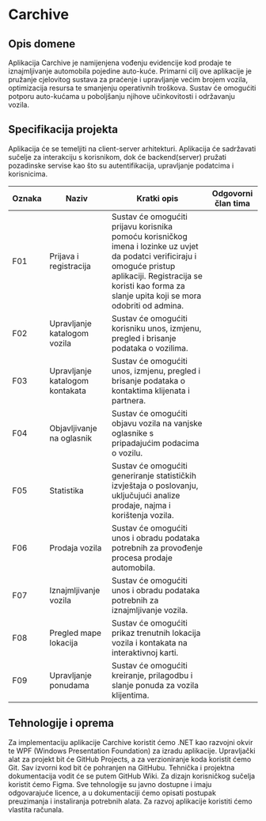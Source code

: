# Carchive

## Opis domene
Aplikacija Carchive je namijenjena vođenju evidencije kod prodaje te iznajmljivanje automobila pojedine auto-kuće. Primarni cilj ove aplikacije je pružanje cjelovitog sustava za praćenje i upravljanje većim brojem vozila, optimizacija resursa te smanjenju operativnih troškova. Sustav će omogućiti potporu auto-kućama u poboljšanju njihove učinkovitosti i održavanju vozila.

## Specifikacija projekta
Aplikacija će se temeljiti na client-server arhitekturi. Aplikacija će sadržavati sučelje za interakciju s korisnikom, dok će backend(server) pružati pozadinske servise kao što su autentifikacija, upravljanje podatcima i korisnicima.

Oznaka | Naziv | Kratki opis | Odgovorni član tima
------ | ----- | ----------- | -------------------
F01 | Prijava i registracija | Sustav će omogućiti prijavu korisnika pomoću korisničkog imena i lozinke uz uvjet da podatci verificiraju i omoguće pristup aplikaciji. Registracija se koristi kao forma za slanje upita koji se mora odobriti od admina. |
F02 | Upravljanje katalogom vozila | Sustav će omogućiti korisniku unos, izmjenu, pregled i brisanje podataka o vozilima. |
F03 | Upravljanje katalogom kontakata | Sustav će omogućiti unos, izmjenu, pregled i brisanje podataka o kontaktima klijenata i partnera. |
F04 | Objavljivanje na oglasnik |Sustav će omogućiti objavu vozila na vanjske oglasnike s pripadajućim podacima o vozilu. |
F05 | Statistika | Sustav će omogućiti generiranje statističkih izvještaja o poslovanju, uključujući analize prodaje, najma i korištenja vozila. | 
F06 | Prodaja vozila | Sustav će omogućiti unos i obradu podataka potrebnih za provođenje procesa prodaje automobila. | 
F07 | Iznajmljivanje vozila | Sustav će omogućiti unos i obradu podataka potrebnih za iznajmljivanje vozila. | 
F08 | Pregled mape lokacija | Sustav će omogućiti prikaz trenutnih lokacija vozila i kontakata na interaktivnoj karti. | 
F09 | Upravljanje ponudama | Sustav će omogućiti kreiranje, prilagodbu i slanje ponuda za vozila klijentima. | 


## Tehnologije i oprema
Za implementaciju aplikacije Carchive koristit ćemo .NET kao razvojni okvir te WPF (Windows Presentation Foundation) za izradu aplikacije. Upravljački alat za projekt bit će GitHub Projects, a za verzioniranje koda koristit ćemo Git. Sav izvorni kod bit će pohranjen na GitHubu. Tehnička i projektna dokumentacija vodit će se putem GitHub Wiki. Za dizajn korisničkog sučelja koristit ćemo Figma. Sve tehnologije su javno dostupne i imaju odgovarajuće licence, a u dokumentaciji ćemo opisati postupak preuzimanja i instaliranja potrebnih alata. Za razvoj aplikacije koristiti ćemo vlastita računala.
